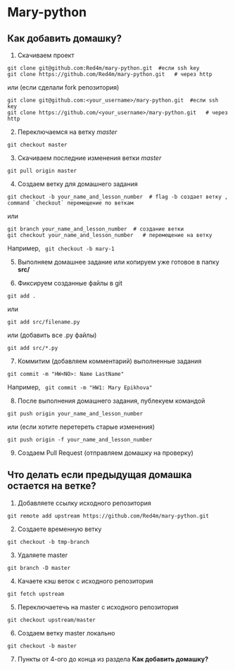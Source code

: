 # Mary-python

## Как добавить домашку?
1. Скачиваем проект
```
git clone git@github.com:Red4m/mary-python.git  #если ssh key
git clone https://github.com/Red4m/mary-python.git   # через http
```
или (если сделали fork репозитория)
```
git clone git@github.com:<your_username>/mary-python.git  #если ssh key
git clone https://github.com/<your_username>/mary-python.git   # через http
```
2. Переключаемся на ветку <i>master</i>
```
git checkout master
```
3. Скачиваем последние изменения ветки <i>master</i> 
```
git pull origin master
```
4. Создаем ветку для домашнего задания
```
git checkout -b your_name_and_lesson_number  # flag -b создает ветку , command `checkout` перемещение по веткам  
```
или 
```
git branch your_name_and_lesson_number  # создание ветки
git checkout your_name_and_lesson_number   # перемещение на ветку
```
Например, 
``` git checkout -b mary-1```

5. Выполняем домашнее задание или копируем уже готовое в папку **src/**

6. Фиксируем созданные файлы в git
```
git add .
```
или
```
git add src/filename.py
```
или (добавить все .py файлы)
```
git add src/*.py
```
7. Коммитим (добавляем комментарий) выполненные задания 
```
git commit -m "HW<NO>: Name LastName"
```
Например, ``` git commit -m "HW1: Mary Epikhova"```

8. После выполнения домашнего задания, публекуем командой 
```
git push origin your_name_and_lesson_number
```
или (если хотите перетереть старые изменения)
```
git push origin -f your_name_and_lesson_number
```
9. Создаем Pull Request (отправляем домашку на проверку)

## Что делать если предыдущая домашка остается на ветке?

1. Добавляете ссылку исходного репозитория
```
git remote add upstream https://github.com/Red4m/mary-python.git
```
2. Создаете временную ветку
```
git checkout -b tmp-branch
```
3. Удаляете master
```
git branch -D master
```
4. Качаете кэш веток с исходного репозитория
```
git fetch upstream
```
5. Переключаетечь на master с исходного репозитория
```
git checkout upstream/master
```
6. Создаем ветку master локально
```
git checkout -b master
```
7. Пункты от 4-ого до конца из раздела **Как добавить домашку?**